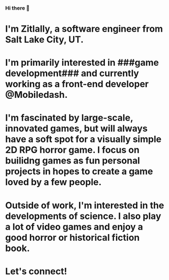 ### Hi there 👋

# I'm Zitlally, a software engineer from Salt Lake City, UT.

# I'm primarily interested in ###game development### and currently working as a front-end developer @Mobiledash. 

# I'm fascinated by large-scale, innovated games, but will always have a soft spot for a visually simple 2D RPG horror game. I focus on builidng games as fun personal projects in hopes to create a game loved by a few people. 

# Outside of work, I'm interested in the developments of science. I also play a lot of video games and enjoy a good horror or historical fiction book. 

# Let's connect!
<!--
**zitlallyalmazan/zitlallyalmazan** is a ✨ _special_ ✨ repository because its `README.md` (this file) appears on your GitHub profile.

Here are some ideas to get you started:

- 🔭 I’m currently working on ...
- 🌱 I’m currently learning ...
- 👯 I’m looking to collaborate on ...
- 🤔 I’m looking for help with ...
- 💬 Ask me about ...
- 📫 How to reach me: ...
- 😄 Pronouns: ...
- ⚡ Fun fact: ...
-->
